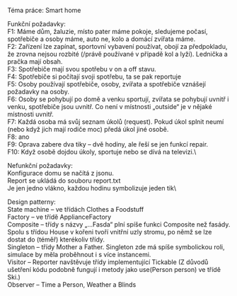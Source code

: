 Téma práce: Smart home

Funkční požadavky:\
F1: Máme dům, žaluzie, místo pater máme pokoje, sledujeme počasí, spotřebiče a osoby máme, auto ne, kolo a domácí zvířata máme.\
F2: Zařízení lze zapínat, sportovní vybavení používat, obojí za předpokladu, že zrovna nejsou rozbité (/právě používané v případě kol a lyží). Lednička a pračka mají obsah.\
F3: Spotřebiče mají svou spotřebu v on a off stavu.\
F4: Spotřebiče si počítají svoji spotřebu, ta se pak reportuje\
F5: Osoby používají spotřebiče, osoby, zvířata a spotřebiče vznášejí požadavky na osoby.\
F6: Osoby se pohybují po domě a venku sportují, zvířata se pohybují uvnitř i venku, spotřebiče jsou uvnitř. Co není v místnosti „outside“ je v nějaké místnosti uvnitř.\
F7: Každá osoba má svůj seznam úkolů (request). Pokud úkol splnit neumí (nebo když jich mají rodiče moc) předá úkol jiné osobě. \
F8: ano\
F9: Oprava zabere dva tiky – dvě hodiny, ale řeší se jen funkcí repair.\
F10: Když osobě dojdou úkoly, sportuje nebo se dívá na televizi.\

Nefunkční požadavky:\
Konfigurace domu se načítá z jsonu.\
Report se ukládá do souboru report.txt\
Je jen jedno vlákno, každou hodinu symbolizuje jeden tik\

Design patterny:\
State machine – ve třídách Clothes a Foodstuff\
Factory – ve třídě ApplianceFactory\
Composite – třídy s názvy „...Fasda“ plní spíše funkci Composite než fasády. Spolu s třídou House v kořeni tvoří vnitřní uzly stromu, po němž se lze dostat do (téměř) kterékoliv třídy.\
Singleton – třídy Mother a Father. Singleton zde má spíše symbolickou roli, simulace by měla proběhnout i s více instancemi.\
Visitor – Reporter navštěvuje třídy implementující Tickable (Z důvodů ušetření kódu podobně fungují i metody jako use(Person person) ve třídě Ski.) \
Observer – Time a Person, Weather a Blinds


